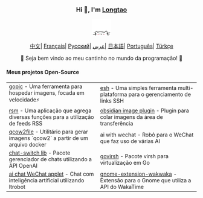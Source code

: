 <div align="center">
    <h3>Hi 👋, I'm <a href="https://longtao.fun">Longtao</a></h3>
 <p align="center">
        <a href="https://longtao.fun">
            <img src="cat.webp" width="50"/>
        </a>
    </p>
    <p align="center">
        <a href="https://github.com/eust-w/eust-w/blob/main/README_CN.md"><span>中文</span></a>|
        <a href="https://github.com/eust-w/eust-w/blob/main/README_FR.md"><span>Français</span></a>|
        <a href="https://github.com/eust-w/eust-w/blob/main/README_RU.md"><span>Русский</span></a>|
        <a href="https://github.com/eust-w/eust-w/blob/main/README_AR.md"><span>عربي</span></a>|
        <a href="https://github.com/eust-w/eust-w/blob/main/README_JP.md"><span>日本語</span></a>|
        <a href="https://github.com/eust-w/eust-w/blob/main/README_PTBR.md"><span>Português</span></a>|
        <a href="https://github.com/eust-w/eust-w/blob/main/README_TR.md"><span>Türkçe</span></a>
    </p>
    <p>🌟 Seja bem vindo ao meu cantinho no mundo da programação! 🌟</p>
    <h4 align="left">Meus projetos Open-Source</h4>
    <table align="center">
        <tr>
            <td><a href="https://github.com/eust-w/gopic">gopic</a> - Uma ferramenta para hospedar imagens, focada em velocidade⚡</td>
            <td><a href="https://github.com/eust-w/esh">esh</a> - Uma simples ferramenta multi-plataforma para o gerenciamento de links SSH</td>
        </tr>
        <tr>
            <td><a href="https://github.com/eust-w/rsm">rsm</a> - Uma aplicação que agrega diversas funções para a utilização de feeds RSS</td>
            <td><a href="https://github.com/eust-w/obsidian-image-auto-upload">obsidian image plugin</a> - Plugin para colar imagens da área de transferência</td>
        </tr>
        <tr>
            <td><a href="https://github.com/eust-w/qcow2file">qcow2file</a> - Utilitário para gerar imagens `qcow2` a partir de um arquivo docker</td>
            <!-- Não possui link relacionado -->
            <td>ai with wechat - Robô para o WeChat que faz uso de várias AI</td>
        </tr>
        <tr>
            <td><a href="https://github.com/eust-w/openai-chat-switch">chat-switch lib</a> - Pacote gerenciador de chats utilizando a API OpenAI</td>
            <td><a href="https://github.com/eust-w/govirsh">govirsh</a> - Pacote virsh para virtualização em Go</td>
        <tr>
            <td><a href="https://github.com/eust-w/ltrobot-mimiwechat">ai chat WeChat applet</a> - Chat com inteligência artificial utilizando ltrobot</td>
            <td><a href="https://github.com/eust-w/gnome-extension-wakwaka">gnome-extension-wakwaka</a> - Extensão para o Gnome que utiliza a API do WakaTime</td> <!-- Very useful!! -->
    </table>
</div>
